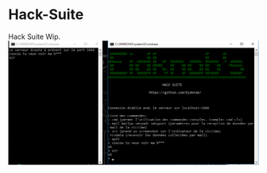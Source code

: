 # Hack-Suite
Hack Suite Wip.
<IMG SRC="https://github.com/Eidknab/Hack-Suite/blob/master/screenshot.png" ALT="Screenshot.png" TITLE="Screenshot">

